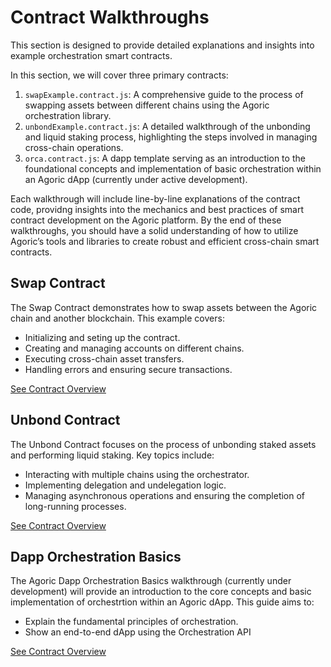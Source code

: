 # Contract Walkthroughs

This section is designed to provide detailed explanations and insights into example orchestration smart contracts.

In this section, we will cover three primary contracts:

1. `swapExample.contract.js`: A comprehensive guide to the process of swapping assets between different chains using the Agoric orchestration library.
2. `unbondExample.contract.js`: A detailed walkthrough of the unbonding and liquid staking process, highlighting the steps involved in managing cross-chain operations.
3. `orca.contract.js`: A dapp template serving as an introduction to the foundational concepts and implementation of basic orchestration within an Agoric dApp (currently under active development).

Each walkthrough will include line-by-line explanations of the contract code, providng insights into the mechanics and best practices of smart contract development on the Agoric platform. By the end of these walkthroughs, you should have a solid understanding of how to utilize Agoric’s tools and libraries to create robust and efficient cross-chain smart contracts.

## Swap Contract

The Swap Contract demonstrates how to swap assets between the Agoric chain and another blockchain. This example covers:

- Initializing and seting up the contract.
- Creating and managing accounts on different chains.
- Executing cross-chain asset transfers.
- Handling errors and ensuring secure transactions.

[See Contract Overview](/guides/orchestration/getting-started/contract-walkthrough/cross-chain-swap)

## Unbond Contract

The Unbond Contract focuses on the process of unbonding staked assets and performing liquid staking. Key topics include:

- Interacting with multiple chains using the orchestrator.
- Implementing delegation and undelegation logic.
- Managing asynchronous operations and ensuring the completion of long-running processes.

[See Contract Overview](/guides/orchestration/getting-started/contract-walkthrough/cross-chain-unbond)

## Dapp Orchestration Basics

The Agoric Dapp Orchestration Basics walkthrough (currently under development) will provide an introduction to the core concepts and basic implementation of orchestrtion within an Agoric dApp. This guide aims to:

- Explain the fundamental principles of orchestration.
- Show an end-to-end dApp using the Orchestration API

[See Contract Overview](/guides/orchestration/getting-started/contract-walkthrough/orchestration-basics)
